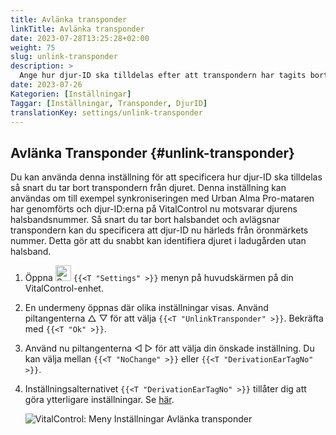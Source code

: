 ```yaml
---
title: Avlänka transponder
linkTitle: Avlänka transponder
date: 2023-07-28T13:25:28+02:00
weight: 75
slug: unlink-transponder
description: >
  Ange hur djur-ID ska tilldelas efter att transpondern har tagits bort.
date: 2023-07-26
Kategorien: [Inställningar]
Taggar: [Inställningar, Transponder, DjurID]
translationKey: settings/unlink-transponder
---
```

## Avlänka Transponder {#unlink-transponder}

Du kan använda denna inställning för att specificera hur djur-ID ska tilldelas så snart du tar bort transpondern från djuret. Denna inställning kan användas om till exempel synkroniseringen med Urban Alma Pro-mataren har genomförts och djur-ID:erna på VitalControl nu motsvarar djurens halsbandsnummer. Så snart du tar bort halsbandet och avlägsnar transpondern kan du specificera att djur-ID nu härleds från öronmärkets nummer. Detta gör att du snabbt kan identifiera djuret i ladugården utan halsband.

1. Öppna <img src="/icons/gear.svg" width="25" align="bottom" alt="Settings" /> `{{<T "Settings" >}}` menyn på huvudskärmen på din VitalControl-enhet.

2. En undermeny öppnas där olika inställningar visas. Använd piltangenterna △ ▽ för att välja `{{<T "UnlinkTransponder" >}}`. Bekräfta med `{{<T "Ok" >}}`.

3. Använd nu piltangenterna ◁ ▷ för att välja din önskade inställning. Du kan välja mellan `{{<T "NoChange" >}}` eller `{{<T "DerivationEarTagNo" >}}`.

4. Inställningsalternativet `{{<T "DerivationEarTagNo" >}}` tillåter dig att göra ytterligare inställningar. Se [här](/en/docs/settings/animal-registration/#digit-of-the-new-id). 

   ![VitalControl: Meny Inställningar Avlänka transponder](../images/unlink-transponder.png "Avlänka transponder")
   
